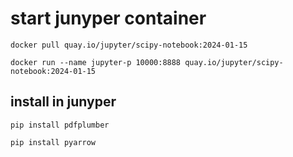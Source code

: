 # start junyper container
```
docker pull quay.io/jupyter/scipy-notebook:2024-01-15
```
```
docker run --name jupyter-p 10000:8888 quay.io/jupyter/scipy-notebook:2024-01-15
```
## install in junyper
```
pip install pdfplumber
```
```
pip install pyarrow
```
